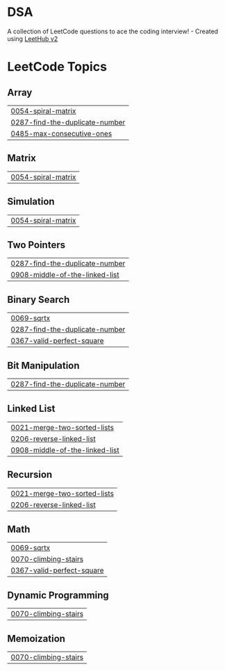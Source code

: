# DSA
A collection of LeetCode questions to ace the coding interview! - Created using [LeetHub v2](https://github.com/arunbhardwaj/LeetHub-2.0)

<!---LeetCode Topics Start-->
# LeetCode Topics
## Array
|  |
| ------- |
| [0054-spiral-matrix](https://github.com/itsakshatsinghh/DSA/tree/master/0054-spiral-matrix) |
| [0287-find-the-duplicate-number](https://github.com/itsakshatsinghh/DSA/tree/master/0287-find-the-duplicate-number) |
| [0485-max-consecutive-ones](https://github.com/itsakshatsinghh/DSA/tree/master/0485-max-consecutive-ones) |
## Matrix
|  |
| ------- |
| [0054-spiral-matrix](https://github.com/itsakshatsinghh/DSA/tree/master/0054-spiral-matrix) |
## Simulation
|  |
| ------- |
| [0054-spiral-matrix](https://github.com/itsakshatsinghh/DSA/tree/master/0054-spiral-matrix) |
## Two Pointers
|  |
| ------- |
| [0287-find-the-duplicate-number](https://github.com/itsakshatsinghh/DSA/tree/master/0287-find-the-duplicate-number) |
| [0908-middle-of-the-linked-list](https://github.com/itsakshatsinghh/DSA/tree/master/0908-middle-of-the-linked-list) |
## Binary Search
|  |
| ------- |
| [0069-sqrtx](https://github.com/itsakshatsinghh/DSA/tree/master/0069-sqrtx) |
| [0287-find-the-duplicate-number](https://github.com/itsakshatsinghh/DSA/tree/master/0287-find-the-duplicate-number) |
| [0367-valid-perfect-square](https://github.com/itsakshatsinghh/DSA/tree/master/0367-valid-perfect-square) |
## Bit Manipulation
|  |
| ------- |
| [0287-find-the-duplicate-number](https://github.com/itsakshatsinghh/DSA/tree/master/0287-find-the-duplicate-number) |
## Linked List
|  |
| ------- |
| [0021-merge-two-sorted-lists](https://github.com/itsakshatsinghh/DSA/tree/master/0021-merge-two-sorted-lists) |
| [0206-reverse-linked-list](https://github.com/itsakshatsinghh/DSA/tree/master/0206-reverse-linked-list) |
| [0908-middle-of-the-linked-list](https://github.com/itsakshatsinghh/DSA/tree/master/0908-middle-of-the-linked-list) |
## Recursion
|  |
| ------- |
| [0021-merge-two-sorted-lists](https://github.com/itsakshatsinghh/DSA/tree/master/0021-merge-two-sorted-lists) |
| [0206-reverse-linked-list](https://github.com/itsakshatsinghh/DSA/tree/master/0206-reverse-linked-list) |
## Math
|  |
| ------- |
| [0069-sqrtx](https://github.com/itsakshatsinghh/DSA/tree/master/0069-sqrtx) |
| [0070-climbing-stairs](https://github.com/itsakshatsinghh/DSA/tree/master/0070-climbing-stairs) |
| [0367-valid-perfect-square](https://github.com/itsakshatsinghh/DSA/tree/master/0367-valid-perfect-square) |
## Dynamic Programming
|  |
| ------- |
| [0070-climbing-stairs](https://github.com/itsakshatsinghh/DSA/tree/master/0070-climbing-stairs) |
## Memoization
|  |
| ------- |
| [0070-climbing-stairs](https://github.com/itsakshatsinghh/DSA/tree/master/0070-climbing-stairs) |
<!---LeetCode Topics End-->